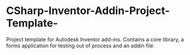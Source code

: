 # CSharp-Inventor-Addin-Project-Template-
Project template for Autodesk Inventor add-ins. Contains a core library, a forms application for testing out of process and an addin file
